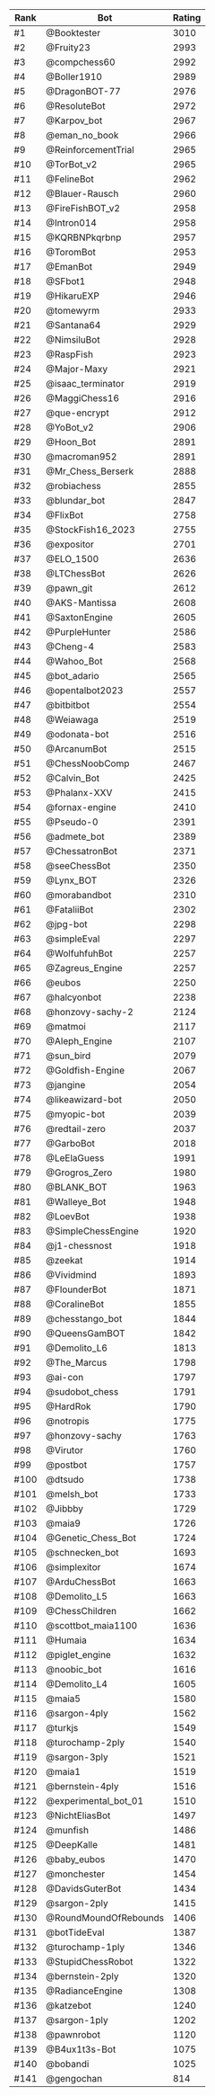 Rank|Bot|Rating
---|---|---
#1|@Booktester|3010
#2|@Fruity23|2993
#3|@compchess60|2992
#4|@Boller1910|2989
#5|@DragonBOT-77|2976
#6|@ResoluteBot|2972
#7|@Karpov_bot|2967
#8|@eman_no_book|2966
#9|@ReinforcementTrial|2965
#10|@TorBot_v2|2965
#11|@FelineBot|2962
#12|@Blauer-Rausch|2960
#13|@FireFishBOT_v2|2958
#14|@Intron014|2958
#15|@KQRBNPkqrbnp|2957
#16|@ToromBot|2953
#17|@EmanBot|2949
#18|@SFbot1|2948
#19|@HikaruEXP|2946
#20|@tomewyrm|2933
#21|@Santana64|2929
#22|@NimsiluBot|2928
#23|@RaspFish|2923
#24|@Major-Maxy|2921
#25|@isaac_terminator|2919
#26|@MaggiChess16|2916
#27|@que-encrypt|2912
#28|@YoBot_v2|2906
#29|@Hoon_Bot|2891
#30|@macroman952|2891
#31|@Mr_Chess_Berserk|2888
#32|@robiachess|2855
#33|@blundar_bot|2847
#34|@FlixBot|2758
#35|@StockFish16_2023|2755
#36|@expositor|2701
#37|@ELO_1500|2636
#38|@LTChessBot|2626
#39|@pawn_git|2612
#40|@AKS-Mantissa|2608
#41|@SaxtonEngine|2605
#42|@PurpleHunter|2586
#43|@Cheng-4|2583
#44|@Wahoo_Bot|2568
#45|@bot_adario|2565
#46|@opentalbot2023|2557
#47|@bitbitbot|2554
#48|@Weiawaga|2519
#49|@odonata-bot|2516
#50|@ArcanumBot|2515
#51|@ChessNoobComp|2467
#52|@Calvin_Bot|2425
#53|@Phalanx-XXV|2415
#54|@fornax-engine|2410
#55|@Pseudo-0|2391
#56|@admete_bot|2389
#57|@ChessatronBot|2371
#58|@seeChessBot|2350
#59|@Lynx_BOT|2326
#60|@morabandbot|2310
#61|@FataliiBot|2302
#62|@jpg-bot|2298
#63|@simpleEval|2297
#64|@WolfuhfuhBot|2257
#65|@Zagreus_Engine|2257
#66|@eubos|2250
#67|@halcyonbot|2238
#68|@honzovy-sachy-2|2124
#69|@matmoi|2117
#70|@Aleph_Engine|2107
#71|@sun_bird|2079
#72|@Goldfish-Engine|2067
#73|@jangine|2054
#74|@likeawizard-bot|2050
#75|@myopic-bot|2039
#76|@redtail-zero|2037
#77|@GarboBot|2018
#78|@LeElaGuess|1991
#79|@Grogros_Zero|1980
#80|@BLANK_BOT|1963
#81|@Walleye_Bot|1948
#82|@LoevBot|1938
#83|@SimpleChessEngine|1920
#84|@j1-chessnost|1918
#85|@zeekat|1914
#86|@Vividmind|1893
#87|@FlounderBot|1871
#88|@CoralineBot|1855
#89|@chesstango_bot|1844
#90|@QueensGamBOT|1842
#91|@Demolito_L6|1813
#92|@The_Marcus|1798
#93|@ai-con|1797
#94|@sudobot_chess|1791
#95|@HardRok|1790
#96|@notropis|1775
#97|@honzovy-sachy|1763
#98|@Virutor|1760
#99|@postbot|1757
#100|@dtsudo|1738
#101|@melsh_bot|1733
#102|@Jibbby|1729
#103|@maia9|1726
#104|@Genetic_Chess_Bot|1724
#105|@schnecken_bot|1693
#106|@simplexitor|1674
#107|@ArduChessBot|1663
#108|@Demolito_L5|1663
#109|@ChessChildren|1662
#110|@scottbot_maia1100|1636
#111|@Humaia|1634
#112|@piglet_engine|1632
#113|@noobic_bot|1616
#114|@Demolito_L4|1605
#115|@maia5|1580
#116|@sargon-4ply|1562
#117|@turkjs|1549
#118|@turochamp-2ply|1540
#119|@sargon-3ply|1521
#120|@maia1|1519
#121|@bernstein-4ply|1516
#122|@experimental_bot_01|1510
#123|@NichtEliasBot|1497
#124|@munfish|1486
#125|@DeepKalle|1481
#126|@baby_eubos|1470
#127|@monchester|1454
#128|@DavidsGuterBot|1434
#129|@sargon-2ply|1415
#130|@RoundMoundOfRebounds|1406
#131|@botTideEval|1387
#132|@turochamp-1ply|1346
#133|@StupidChessRobot|1322
#134|@bernstein-2ply|1320
#135|@RadianceEngine|1308
#136|@katzebot|1240
#137|@sargon-1ply|1202
#138|@pawnrobot|1120
#139|@B4ux1t3s-Bot|1075
#140|@bobandi|1025
#141|@gengochan|814
